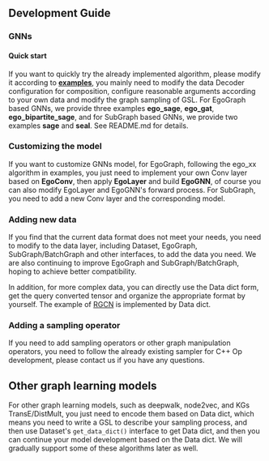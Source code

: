 ## Development Guide

### GNNs
#### Quick start
If you want to quickly try the already implemented algorithm, please modify it according to [**examples**](../../../../../graphlearn/examples/tf), you mainly need to modify the data Decoder configuration for composition, configure reasonable arguments according to your own data and modify the graph sampling of GSL.  For EgoGraph based GNNs, we provide three examples **ego_sage**, **ego_gat**, **ego_bipartite_sage**, and for SubGraph based GNNs, we provide two examples **sage** and **seal**. See README.md for details.
​

### Customizing the model
If you want to customize GNNs model, for EgoGraph, following the ego_xx algorithm in examples, you just need to implement your own Conv layer based on **EgoConv**, then apply **EgoLayer** and build **EgoGNN**, of course you can also modify EgoLayer and EgoGNN's forward process.
For SubGraph, you need to add a new Conv layer and the corresponding model.
​

### Adding new data
If you find that the current data format does not meet your needs, you need to modify to the data layer, including Dataset, EgoGraph, SubGraph/BatchGraph and other interfaces, to add the data you need. We are also continuing to improve EgoGraph and SubGraph/BatchGraph, hoping to achieve better compatibility.

In addition, for more complex data, you can directly use the Data dict form, get the query converted tensor and organize the appropriate format by yourself. The example of [RGCN](../../../../../graphlearn/examples/tf/ego_rgcn) is implemented by Data dict.
​
### Adding a sampling operator
If you need to add sampling operators or other graph manipulation operators, you need to follow the already existing sampler for C++ Op development, please contact us if you have any questions.

## Other graph learning models

For other graph learning models, such as deepwalk, node2vec, and KGs TransE/DistMult, you just need to encode them based on Data dict, which means you need to write a GSL to describe your sampling process, and then use Dataset's `get_data_dict()` interface to get Data dict, and then you can continue your model development based on the Data dict. We will gradually support some of these algorithms later as well.
​
